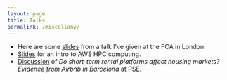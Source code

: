 ```yaml
---
layout: page
title: Talks
permalink: /miscellany/
---
```


* Here are some [slides](../assets/html/presentation.html) from a talk I've given at the FCA in London.
* [Slides](../assets/html/cluster.html) for an intro to AWS HPC computing.
* [Discussion](../assets/html/RUES.html) of *Do short-term rental platforms affect housing markets? Evidence from Airbnb in Barcelona* at PSE.
